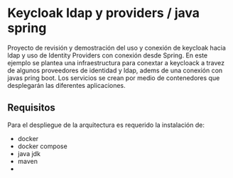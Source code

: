 # Keycloak ldap y providers / java spring
Proyecto de revisión y demostración del uso y conexión de keycloak hacia ldap y uso de Identity Providers con conexión desde Spring.
En este ejemplo se plantea una infraestructura para conextar a keycloack a travez de algunos proveedores de identidad y ldap, adems de una conexión con javas pring boot. 
Los servicios se crean por medio de contenedores que desplegarán las diferentes aplicaciones. 

## Requisitos
Para el despliegue de la arquitectura es requerido la instalación de:
- docker
- docker compose
- java jdk 
- maven
- 

